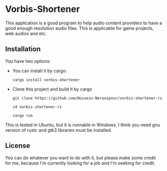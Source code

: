 # Vorbis-Shortener

This application is a good program to help audio content providers to have a
good enough resolution audio files. This is applicable for game projects, web
audios and etc.

## Installation

You have two options:
 - You can install it by cargo:

    ```
    cargo install vorbis-shortener
    ```
 - Clone this project and build it by cargo

    ```
    git clone https://github.com/Hossein-Noroozpour/vorbis-shortener-rs

    cd vorbis-shortener-rs

    cargo run
    ```

This is tested in Ubuntu, but it is runnable in Windows, I think you need gnu
version of rustc and gtk3 libraries must be installed.

## License

You can do whatever you want to do with it, but please make some credit for me,
because I'm currently looking for a job and I'm seeking for credit.
